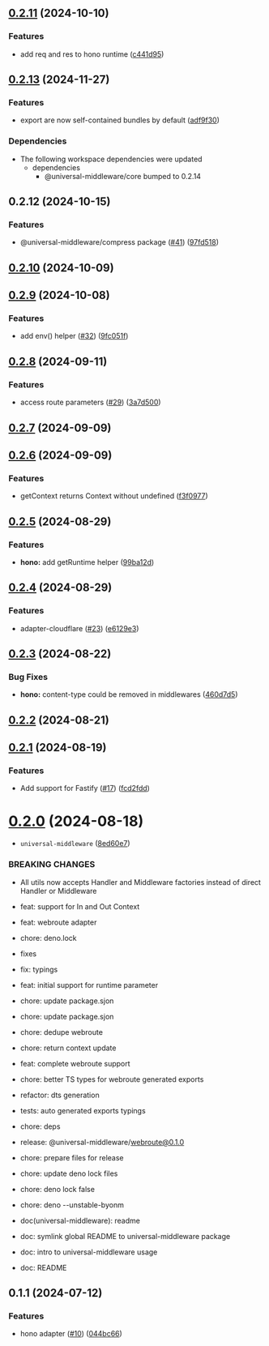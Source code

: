 ## [0.2.11](https://github.com/magne4000/universal-handler/compare/@universal-middleware/hono@0.2.10...@universal-middleware/hono@0.2.11) (2024-10-10)


### Features

* add req and res to hono runtime ([c441d95](https://github.com/magne4000/universal-handler/commit/c441d954c2dcf6a37a1f6865f7c0df27dcff5325))



## [0.2.13](https://github.com/magne4000/universal-middleware/compare/hono-v0.2.12...hono-v0.2.13) (2024-11-27)


### Features

* export are now self-contained bundles by default ([adf9f30](https://github.com/magne4000/universal-middleware/commit/adf9f3007ac7655e6288fef24d418b159c79d8fd))


### Dependencies

* The following workspace dependencies were updated
  * dependencies
    * @universal-middleware/core bumped to 0.2.14

## 0.2.12 (2024-10-15)


### Features

* @universal-middleware/compress package ([#41](https://github.com/magne4000/universal-middleware/issues/41)) ([97fd518](https://github.com/magne4000/universal-middleware/commit/97fd51819192a1d8b1d6659995b197ae8ddeb163))

## [0.2.10](https://github.com/magne4000/universal-handler/compare/@universal-middleware/hono@0.2.9...@universal-middleware/hono@0.2.10) (2024-10-09)



## [0.2.9](https://github.com/magne4000/universal-handler/compare/@universal-middleware/hono@0.2.8...@universal-middleware/hono@0.2.9) (2024-10-08)


### Features

* add env() helper ([#32](https://github.com/magne4000/universal-handler/issues/32)) ([9fc051f](https://github.com/magne4000/universal-handler/commit/9fc051f6423aac20a5a3c676893c88f9813a3069))



## [0.2.8](https://github.com/magne4000/universal-handler/compare/@universal-middleware/hono@0.2.7...@universal-middleware/hono@0.2.8) (2024-09-11)


### Features

* access route parameters ([#29](https://github.com/magne4000/universal-handler/issues/29)) ([3a7d500](https://github.com/magne4000/universal-handler/commit/3a7d500abe579f1d2387de038a7a437091be9e0d))



## [0.2.7](https://github.com/magne4000/universal-handler/compare/@universal-middleware/hono@0.2.6...@universal-middleware/hono@0.2.7) (2024-09-09)



## [0.2.6](https://github.com/magne4000/universal-handler/compare/@universal-middleware/hono@0.2.5...@universal-middleware/hono@0.2.6) (2024-09-09)


### Features

* getContext returns Context without undefined ([f3f0977](https://github.com/magne4000/universal-handler/commit/f3f0977781da43131ad6b60bc63a25d913d8758c))



## [0.2.5](https://github.com/magne4000/universal-handler/compare/@universal-middleware/hono@0.2.4...@universal-middleware/hono@0.2.5) (2024-08-29)


### Features

* **hono:** add getRuntime helper ([99ba12d](https://github.com/magne4000/universal-handler/commit/99ba12d86f89bd6ac1b651f3fa7092aabc9e3474))



## [0.2.4](https://github.com/magne4000/universal-handler/compare/@universal-middleware/hono@0.2.3...@universal-middleware/hono@0.2.4) (2024-08-29)


### Features

* adapter-cloudflare ([#23](https://github.com/magne4000/universal-handler/issues/23)) ([e6129e3](https://github.com/magne4000/universal-handler/commit/e6129e35bce87af34d45ed361140fb69ed822ffa))



## [0.2.3](https://github.com/magne4000/universal-handler/compare/@universal-middleware/hono@0.2.2...@universal-middleware/hono@0.2.3) (2024-08-22)


### Bug Fixes

* **hono:** content-type could be removed in middlewares ([460d7d5](https://github.com/magne4000/universal-handler/commit/460d7d5972d86e77781027207d7feff368290476))



## [0.2.2](https://github.com/magne4000/universal-handler/compare/@universal-middleware/hono@0.2.1...@universal-middleware/hono@0.2.2) (2024-08-21)



## [0.2.1](https://github.com/magne4000/universal-handler/compare/@universal-middleware/hono@0.2.0...@universal-middleware/hono@0.2.1) (2024-08-19)


### Features

* Add support for Fastify ([#17](https://github.com/magne4000/universal-handler/issues/17)) ([fcd2fdd](https://github.com/magne4000/universal-handler/commit/fcd2fdd14f04022621f997d6655442dc77a4d9b0))



# [0.2.0](https://github.com/magne4000/universal-handler/compare/@universal-middleware/hono@0.1.1...@universal-middleware/hono@0.2.0) (2024-08-18)


* `universal-middleware` ([8ed60e7](https://github.com/magne4000/universal-handler/commit/8ed60e7f5441e657c60faa6a0a630667b9a8258e))


### BREAKING CHANGES

* All utils now accepts Handler and Middleware factories instead of direct Handler or Middleware

* feat: support for In and Out Context

* feat: webroute adapter

* chore: deno.lock

* fixes

* fix: typings

* feat: initial support for runtime parameter

* chore: update package.sjon

* chore: update package.sjon

* chore: dedupe webroute

* chore: return context update

* feat: complete webroute support

* chore: better TS types for webroute generated exports

* refactor: dts generation

* tests: auto generated exports typings

* chore: deps

* release: @universal-middleware/webroute@0.1.0

* chore: prepare files for release

* chore: update deno lock files

* chore: deno lock false

* chore: deno --unstable-byonm

* doc(universal-middleware): readme

* doc: symlink global README to universal-middleware package

* doc: intro to universal-middleware usage

* doc: README



## 0.1.1 (2024-07-12)


### Features

* hono adapter ([#10](https://github.com/magne4000/universal-handler/issues/10)) ([044bc66](https://github.com/magne4000/universal-handler/commit/044bc6608851c3f3d3a68dc413e3c769fa22647c))
